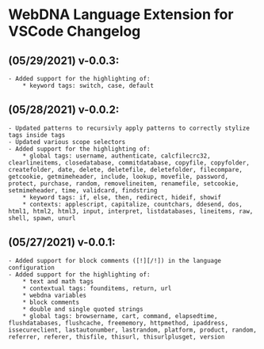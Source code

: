 # WebDNA Language Extension for VSCode Changelog

## (05/29/2021) v-0.0.3:
    - Added support for the highlighting of:
        * keyword tags: switch, case, default

## (05/28/2021) v-0.0.2:
    - Updated patterns to recursivly apply patterns to correctly stylize tags inside tags
    - Updated various scope selectors
    - Added support for the highlighting of:
        * global tags: username, authenticate, calcfilecrc32, clearlineitems, closedatabase, commitdatabase, copyfile, copyfolder, createfolder, date, delete, deletefile, deletefolder, filecompare, getcookie, getmimeheader, include, lookup, movefile, password, protect, purchase, random, removelineitem, renamefile, setcookie, setmimeheader, time, validcard, findstring
        * keyword tags: if, else, then, redirect, hideif, showif
        * contexts: applescript, capitalize, countchars, ddesend, dos, html1, html2, html3, input, interpret, listdatabases, lineitems, raw, shell, spawn, unurl

## (05/27/2021) v-0.0.1:
    - Added support for block comments ([!][/!]) in the language configuration
    - Added support for the highlighting of:
        * text and math tags
        * contextual tags: founditems, return, url
        * webdna variables
        * block comments
        * double and single quoted strings
        * global tags: browsername, cart, command, elapsedtime, flushdatabases, flushcache, freememory, httpmethod, ipaddress, issecureclient, lastautonumber, lastrandom, platform, product, random, referrer, referer, thisfile, thisurl, thisurlplusget, version
